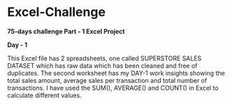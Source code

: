 # Excel-Challenge
**75-days challenge Part - 1 Excel Project**

**Day - 1**

This Excel file has 2 spreadsheets, one called SUPERSTORE SALES DATASET which has raw data which has been cleaned and free of duplicates. The second worksheet has my DAY-1 work insights showing the total sales amount, average sales per transaction and total number of transactions. I have used the SUM(), AVERAGE() and COUNT() in Excel to calculate different values.
